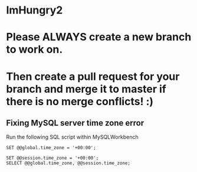 # ImHungry2

# Please ALWAYS create a new branch to work on. 
# Then create a pull request for your branch and merge it to master if there is no merge conflicts! :)

## Fixing MySQL server time zone error

Run the following SQL script within MySQLWorkbench

```mysql
SET @@global.time_zone = '+00:00';

SET @@session.time_zone = '+00:00';
SELECT @@global.time_zone, @@session.time_zone;
```